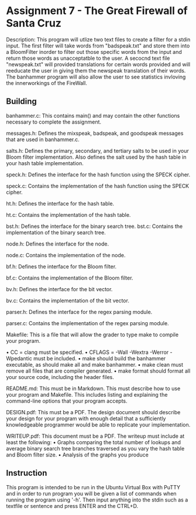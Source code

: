 # Assignment 7 - The Great Firewall of Santa Cruz

Description: This program will utlize two text files to create a filter for a stdin input. The first filter will take words from "badspeak.txt" and store them into a BloomFilter inorder to filter out those specific words from the input and return those words as unacceptatble to the user. A secocnd text file "newspeak.txt" will provided translations for certain words provided and will reeducate the user in giving them the newspeak translation of their words. The banhammer program will also allow the user to see statistics invloving the innerworkings of the FireWall.

## Building 

banhammer.c: This contains main() and may contain the other functions necessary to complete the assignment. 

messages.h: Defines the mixspeak, badspeak, and goodspeak messages that are used in banhammer.c. 

salts.h: Defines the primary, secondary, and tertiary salts to be used in your Bloom filter implementation. Also defines the salt used by the hash table in your hash table implementation.

speck.h: Defines the interface for the hash function using the SPECK cipher. 

speck.c: Contains the implementation of the hash function using the SPECK cipher. 

ht.h: Defines the interface for the hash table. 

ht.c: Contains the implementation of the hash table. 

bst.h: Defines the interface for the binary search tree. 
bst.c: Contains the implementation of the binary search tree.

node.h: Defines the interface for the node. 

node.c: Contains the implementation of the node.

bf.h: Defines the interface for the Bloom filter. 

bf.c: Contains the implementation of the Bloom filter. 

bv.h: Defines the interface for the bit vector.  

bv.c: Contains the implementation of the bit vector. 

parser.h: Defines the interface for the regex parsing module.  

parser.c: Contains the implementation of the regex parsing module. 

Makefile: This is a file that will allow the grader to type make to compile your program. 

• CC = clang must be specified.
• CFLAGS = -Wall -Wextra -Werror -Wpedantic must be included. 
• make should build the banhammer executable, as should make all and make banhammer. 
• make clean must remove all files that are compiler generated.
• make format should format all your source code, including the header files.

README.md: This must be in Markdown. This must describe how to use your program and Makefile. This includes listing and explaining the command-line options that your program accepts. 

DESIGN.pdf: This must be a PDF. The design document should describe your design for your program with enough detail that a sufficiently knowledgeable programmer would be able to replicate your implementation. 

WRITEUP.pdf: This document must be a PDF. The writeup must include at least the following: 
• Graphs comparing the total number of lookups and average binary search tree branches traversed as you vary the hash table and Bloom filter size. 
• Analysis of the graphs you produce
## Instruction
This program is intended to be run in the Ubuntu Virtual Box with PuTTY and in order to run program you will be given a list of commands when running the program using '-h'. Then input anything into the stdin such as a textfile or sentence and press ENTER and the CTRL+D.
